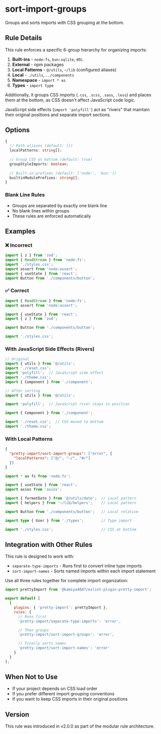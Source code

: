 # sort-import-groups

Groups and sorts imports with CSS grouping at the bottom.

## Rule Details

This rule enforces a specific 6-group hierarchy for organizing imports:

1. **Built-ins** - `node:fs`, `bun:sqlite`, etc.
2. **External** - npm packages
3. **Local Patterns** - `@/utils`, `~/lib` (configured aliases)
4. **Local** - `./utils`, `../components`
5. **Namespace** - `import * as`
6. **Types** - `import type`

Additionally, it groups CSS imports (`.css`, `.scss`, `.sass`, `.less`) and
places them at the bottom, as CSS doesn't affect JavaScript code logic.

JavaScript side effects (`import 'polyfill'`) act as "rivers" that maintain
their original positions and separate import sections.

## Options

```typescript
{
  // Path aliases (default: [])
  localPatterns: string[];
  
  // Group CSS at bottom (default: true)
  groupStyleImports: boolean;
  
  // Built-in prefixes (default: ['node:', 'bun:'])
  builtinModulePrefixes: string[];
}
```

### Blank Line Rules

- Groups are separated by exactly one blank line
- No blank lines within groups  
- These rules are enforced automatically

## Examples

### ❌ Incorrect

```typescript
import { z } from 'zod';
import { ReadStream } from 'node:fs';
import './styles.css';
import assert from 'node:assert';
import { useState } from 'react';
import Button from './components/button';
```

### ✅ Correct

```typescript
import { ReadStream } from 'node:fs';
import assert from 'node:assert';

import { useState } from 'react'; 
import { z } from 'zod';

import Button from './components/button';

import './styles.css';
```

### With JavaScript Side Effects (Rivers)

```typescript
// Original
import { utils } from '@/utils';
import './reset.css';
import 'polyfill';  // JavaScript side effect
import './theme.css';
import { Component } from './component';

// After sorting
import { utils } from '@/utils';

import 'polyfill';  // JavaScript river stays in position

import { Component } from './component';

import './reset.css';  // CSS moved to bottom
import './theme.css';
```

### With Local Patterns

```json
{
  "pretty-import/sort-import-groups": ["error", {
    "localPatterns": ["@/", "~/", "#/"]
  }]
}
```

```typescript
import * as fs from 'node:fs';

import { useState } from 'react';
import axios from 'axios';

import { formatDate } from '@/utils/date';  // Local pattern
import { helpers } from '~/lib/helpers';    // Local pattern  

import Button from './components/button';   // Local relative

import type { User } from './types';        // Type import

import './styles.css';                      // CSS at bottom
```

## Integration with Other Rules

This rule is designed to work with:

- `separate-type-imports` - Runs first to convert inline type imports
- `sort-import-names` - Sorts named imports within each import statement

Use all three rules together for complete import organization:

```js
import prettyImport from '@kamiya4047/eslint-plugin-pretty-import';

export default [
  {
    plugins: { 'pretty-import': prettyImport },
    rules: {
      // Runs first
      'pretty-import/separate-type-imports': 'error',

      // Then groups
      'pretty-import/sort-import-groups': 'error',

      // Finally sorts names
      'pretty-import/sort-import-names': 'error'
    }
  }
];
```

## When Not to Use

- If your project depends on CSS load order
- If you prefer different import grouping conventions
- If you want to keep CSS imports in their original positions

## Version

This rule was introduced in v2.0.0 as part of the modular rule architecture.
